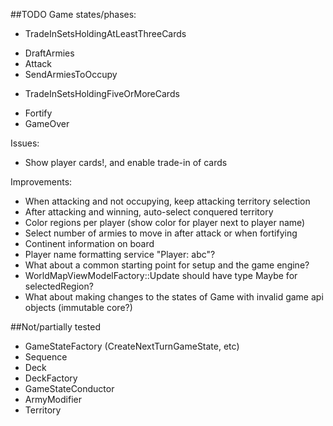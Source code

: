 ##TODO
Game states/phases:
- TradeInSetsHoldingAtLeastThreeCards
+ DraftArmies
+ Attack
+ SendArmiesToOccupy
- TradeInSetsHoldingFiveOrMoreCards
+ Fortify
+ GameOver

Issues:
- Show player cards!, and enable trade-in of cards

Improvements:
- When attacking and not occupying, keep attacking territory selection
- After attacking and winning, auto-select conquered territory
- Color regions per player (show color for player next to player name)
- Select number of armies to move in after attack or when fortifying
- Continent information on board
- Player name formatting service "Player: abc"?
- What about a common starting point for setup and the game engine?
- WorldMapViewModelFactory::Update should have type Maybe for selectedRegion?
- What about making changes to the states of Game with invalid game api objects (immutable core?)


##Not/partially tested
- GameStateFactory (CreateNextTurnGameState, etc)
- Sequence
- Deck
- DeckFactory
- GameStateConductor
- ArmyModifier
- Territory
